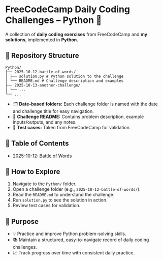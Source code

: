 # FreeCodeCamp Daily Coding Challenges – Python 🐍

A collection of **daily coding exercises** from FreeCodeCamp and **my solutions**, implemented in **Python**.

## 📁 Repository Structure

```
Python/
├── 2025-10-12-battle-of-words/
│ ├── solution.py # Python solution to the challenge
│ └── README.md # Challenge description and examples
├── 2025-10-13-another-challenge/
│ └── ...
└── ...
```

- 🗂️ **Date-based folders:** Each challenge folder is named with the date and challenge title for easy navigation.
- 📄 **Challenge README:** Contains problem description, example inputs/outputs, and any notes.
- 🧪 **Test cases:** Taken from FreeCodeCamp for validation.

## 📝 Table of Contents

- [2025-10-12: Battle of Words](Python/2025-10-12-battle-of-words/README.md)
<!-- ➕ Add new challenges below as you go -->
<!-- - [YYYY-MM-DD: Challenge Title](Python/YYYY-MM-DD-challenge-title/README.md) -->

## 🚀 How to Explore

1. Navigate to the `Python/` folder.  
2. Open a challenge folder (e.g., `2025-10-12-battle-of-words/`).  
3. Read the `README.md` to understand the challenge.  
4. Run `solution.py` to see the solution in action.  
5. Review test cases for validation.

## 🎯 Purpose

- 💡 Practice and improve Python problem-solving skills.  
- 📚 Maintain a structured, easy-to-navigate record of daily coding challenges.  
- 📈 Track progress over time with consistent daily practice.
